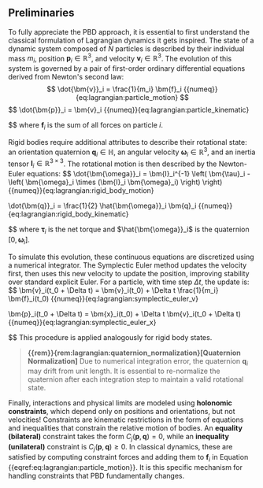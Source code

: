 ## Preliminaries

To fully appreciate the PBD approach, it is essential to first understand the classical formulation of Lagrangian dynamics it gets inspired. The state of a dynamic system composed of $N$ particles is described by their individual mass $m_i$, position $\bm{p}_i \in \mathbb{R}^3$, and velocity $\bm{v}_i \in \mathbb{R}^3$. The evolution of this system is governed by a pair of first-order ordinary differential equations derived from Newton's second law:
$$
\dot{\bm{v}}_i = \frac{1}{m_i} \bm{f}_i
{{numeq}}{eq:lagrangian:particle_motion}
$$
$$
\dot{\bm{p}}_i = \bm{v}_i
{{numeq}}{eq:lagrangian:particle_kinematic}

$$
where $\bm{f}_i$ is the sum of all forces on particle $i$.

Rigid bodies require additional attributes to describe their rotational state: an orientation quaternion $\bm{q}_i \in \mathbb{H}$, an angular velocity $\bm{\omega}_i \in \mathbb{R}^3$, and an inertia tensor $\bm{I}_i \in \mathbb{R}^{3 \times 3}$. The rotational motion is then described by the Newton-Euler equations:
$$
\dot{\bm{\omega}}_i = \bm{I}_i^{-1} \left( \bm{\tau}_i - \left( \bm{\omega}_i \times (\bm{I}_i \bm{\omega}_i) \right) \right)
{{numeq}}{eq:lagrangian:rigid_body_motion}

$$
$$
\dot{\bm{q}}_i = \frac{1}{2} \hat{\bm{\omega}}_i \bm{q}_i
{{numeq}}{eq:lagrangian:rigid_body_kinematic}

$$
where $\bm{\tau}_i$ is the net torque and $\hat{\bm{\omega}}_i$ is the quaternion $[0, \bm{\omega}_i]$.

To simulate this evolution, these continuous equations are discretized using a numerical integrator. The Symplectic Euler method updates the velocity first, then uses this new velocity to update the position, improving stability over standard explicit Euler. For a particle, with time step $\Delta t$, the update is:
$$
\bm{v}_i(t_0 + \Delta t) = \bm{v}_i(t_0) + \Delta t \frac{1}{m_i} \bm{f}_i(t_0)
{{numeq}}{eq:lagrangian:symplectic_euler_v}

$$
$$
\bm{p}_i(t_0 + \Delta t) = \bm{x}_i(t_0) + \Delta t \bm{v}_i(t_0 + \Delta t)
{{numeq}}{eq:lagrangian:symplectic_euler_x}

$$
This procedure is applied analogously for rigid body states.

> **{{rem}}{rem:lagrangian:quaternion_normalization}[Quaternion Normalization]**
> Due to numerical integration error, the quaternion $\bm{q}_i$ may drift from unit length. It is essential to re-normalize the quaternion after each integration step to maintain a valid rotational state.

Finally, interactions and physical limits are modeled using **holonomic constraints**, which depend only on positions and orientations, but not velocities! Constraints are kinematic restrictions in the form of equations and
inequalities that constrain the relative motion of bodies. An **equality (bilateral)** constraint takes the form $C_j(\bm{p}, \bm{q}) = 0$, while an **inequality (unilateral)** constraint is $C_j(\bm{p}, \bm{q}) \ge 0$. In classical dynamics, these are satisfied by computing constraint forces and adding them to $\bm{f}_i$ in Equation {{eqref:eq:lagrangian:particle_motion}}. It is this specific mechanism for handling constraints that PBD fundamentally changes.